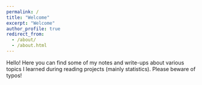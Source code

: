 ```yaml
---
permalink: /
title: "Welcome"
excerpt: "Welcome"
author_profile: true
redirect_from: 
  - /about/
  - /about.html
---
```


Hello! Here you can find some of my notes and write-ups about various topics I learned during reading projects (mainly statistics). Please beware of typos!

